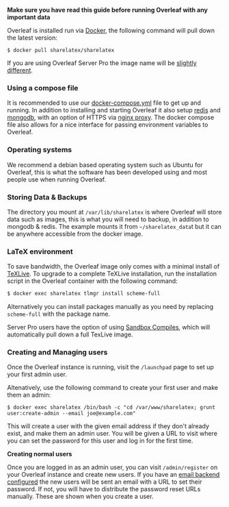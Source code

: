 **Make sure you have read this guide before running Overleaf with any important data** 

Overleaf is installed run via [Docker](https://www.docker.com/), the following command will pull down the latest version:

```
$ docker pull sharelatex/sharelatex
```

If you are using Overleaf Server Pro the image name will be [slightly different](https://github.com/overleaf/overleaf/wiki/Server-Pro:-setup).

### Using a compose file

It is recommended to use our [docker-compose.yml](https://github.com/overleaf/overleaf/blob/master/docker-compose.yml) file to get up and running. In addition to installing and starting Overleaf it also setup [redis](https://redis.io/) and [mongodb](https://www.mongodb.com/), with an option of HTTPS via [nginx proxy](https://docs.nginx.com/nginx/admin-guide/web-server/reverse-proxy/). The docker compose file also allows for a nice interface for passing environment variables to Overleaf.

### Operating systems
We recommend a debian based operating system such as Ubuntu for Overleaf, this is what the software has been developed using and most people use when running Overleaf.

### Storing Data & Backups

The directory you mount at `/var/lib/sharelatex` is where Overleaf will store data such as images, this is what you will need to backup, in addition to mongodb & redis. The example mounts it from  `~/sharelatex_data`t but it can be anywhere accessible from the docker image. 

### LaTeX environment

To save bandwidth, the Overleaf image only comes with a minimal install of [TeXLive](https://www.tug.org/texlive/). To upgrade to a complete TeXLive installation, run the installation script in the Overleaf container with the following command:

```bash
$ docker exec sharelatex tlmgr install scheme-full
```

Alternatively you can install packages manually as you need by replacing `scheme-full` with the package name.

Server Pro users have the option of using [Sandbox Compiles](https://github.com/sharelatex/sharelatex/wiki/Server-Pro:-sandboxed-compiles), which will automatically pull down a full TexLive image. 


### Creating and Managing users

Once the Overleaf instance is running, visit the `/launchpad` page to set up your first admin user. 

Altenatively, use the following command to create your first user and make them an admin:

```
$ docker exec sharelatex /bin/bash -c "cd /var/www/sharelatex; grunt user:create-admin --email joe@example.com"
```

This will create a user with the given email address if they don't already exist, and make them an admin user. You will be given a URL to visit where you can set the password for this user and log in for the first time.

**Creating normal users**

Once you are logged in as an admin user, you can visit `/admin/register` on your Overleaf instance and create new users. If you have an [email backend configured](https://github.com/overleaf/overleaf/wiki/Configuring-SMTP-Email) the new users will be sent an email with a URL to set their password. If not, you will have to distribute the password reset URLs manually. These are shown when you create a user.

